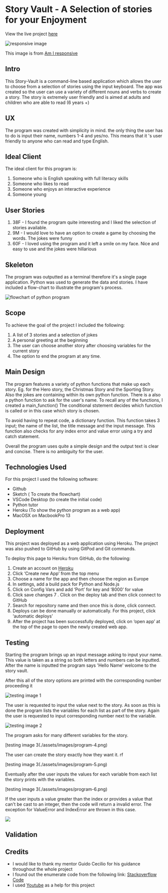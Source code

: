 # Story Vault - A Selection of stories for your Enjoyment

View the live project [here](https://soconne339-story-vault.herokuapp.com/)

![responsive image](./assets/images/Reponsive.png)

This image is from [Am I responsive](http://ami.responsivedesign.is/)

## Intro

This Story-Vault is a command-line based application which allows the user to choose from a selection of stories using the input keyboard. The app was created so the user can use a variety of different nouns and verbs to create a story. The story is extremely user friendly and is aimed at adults and children who are able to read (6 years +)

## UX

The program was created with simplicity in mind. the only thing the user has to do is input their name, numbers 1-4 and yes/no. This means that it 's user friendly to anyone who can read and type English. 

## Ideal Client

The ideal client for this program is: 
1. Someone who is English speaking with full literacy skills
2. Someone who likes to read 
3. Someone who enjoys an interactive experience
4. Someone young

## User Stories

1. 38F - I found the program quite interesting and I liked the selection of stories available. 
2. 9M - I would love to have an option to create a game by choosing the words. The jokes were funny
3. 60F - I loved using the program and it left a smile on my face. Nice and easy to use and the jokes were hillarious

## Skeleton

The program was outputted as a terminal therefore it's a single page application. Python was used to generate the data and stories. I have included a flow-chart to illustrate the program's process. 

![flowchart of python program](./assets/images/flow-chart.png)


## Scope

To achieve the goal of the project I included the following: 

1. A list of 3 stories and a selection of jokes
2. A personal greeting at the beginning
3. The user can choose another story after choosing variables for the current story
4. The option to end the program at any time.

## Main Design

The program features a variety of python functions that make up each story. Eg. for the Hero story, the Christmas Story and the Sporting Story. Also the jokes are containing within its own python function. There is a also a python function to ask for the user's name. To recall any of the functions, I created a main_function() The conditional ststement decides which function is called or in this case which story is chosen. 

To avoid having to repeat code, a dictionary function. This function takes 3 input; the name of the list, the title message and the input message. This function also checks for any index error and value error using a try and catch statement. 

Overall the program uses quite a simple design and the output text is clear and concise. There is no ambiguity for the user.

## Technologies Used

For this project I used the following software: 

- Github
- Sketch ( To create the flowchart)
- VSCode Desktop (to create the initial code)
- Python tutor
- Heroku (To show the python program as a web app)
- MacOSX on MacbookPro 13

## Deployment

This project was deployed as a web application using Heroku. The project was also pushed to GitHub by using GitPod and Git commands. 

To deploy this page to Heroku from GitHub, do the following:

1. Create an account on [Heroku](www.heroku.com)
2. Click ‘Create new App’ from the top menu
3. Choose a name for the app and then choose the region as Europe
4. In settings, add a build pack for Python and Node.js
5. Click on Config Vars and add ‘Port’ for key and ‘8000’ for value
6. Click save changes
7 . Click on the deploy tab and then click connect to GitHub
8. Search for repository name and then once this is done, click connect. 
7. Deploys can be done manually or automatically. For this project, click ‘automatic deploys’
9. After the project has been successfully deployed, click on ‘open app’ at the top of the page to open the newly created web app. 


## Testing

Starting the program brings up an input message asking to input your name. This value is taken as a string so both letters and numbers can be inputted. 
After the name is inputted the program says 'Hello Name' welcome to the story vault.

After this all of the story options are printed with the corresponding number proceeding it

![testing image 1](./assets/images/program-1.png)

The user is requested to input the value next to the story. As soon as this is done the program lists the variables for each list as part of the story. Again the user is requested to input corresponding number next to the variable. 

![testing image 2](./assets/images/program-3.png)

The program asks for many different variables for the story. 

[testing image 3(./assets/images/program-4.png)

The user can create the story exactly how they want it. rf

[testing image 3(./assets/images/program-5.png)

Eventually after the user inputs the values for each variable from each list the story prints with the variables.

[testing image 3(./assets/images/program-6.png)

If the user inputs a value greater than the index or provides a value that can't be cast to an integer, then the code will return a invalid error. The exception for ValueError and IndexError are thrown in this case. 

![](./assets/images/program-8.png)

## Validation

## Credits

- I would like to thank my mentor Guido Cecilio for his guidance throughout the whole project
- I found out the enumerate code from the following link: [Stackoverflow Code](https://stackoverflow.com/questions/34753872/how-do-i-display-the-the-index-of-a-list-element-in-python)
- I used [Youtube](https://www.youtube.com/watch?v=7-NFFf0ViBY) as a help for this project 
